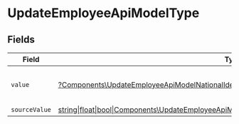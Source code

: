 # UpdateEmployeeApiModelType


## Fields

| Field                                                                                                                                                                                  | Type                                                                                                                                                                                   | Required                                                                                                                                                                               | Description                                                                                                                                                                            | Example                                                                                                                                                                                |
| -------------------------------------------------------------------------------------------------------------------------------------------------------------------------------------- | -------------------------------------------------------------------------------------------------------------------------------------------------------------------------------------- | -------------------------------------------------------------------------------------------------------------------------------------------------------------------------------------- | -------------------------------------------------------------------------------------------------------------------------------------------------------------------------------------- | -------------------------------------------------------------------------------------------------------------------------------------------------------------------------------------- |
| `value`                                                                                                                                                                                | [?Components\UpdateEmployeeApiModelNationalIdentityNumberValue](../../Models/Components/UpdateEmployeeApiModelNationalIdentityNumberValue.md)                                          | :heavy_minus_sign:                                                                                                                                                                     | The type of the national identity number                                                                                                                                               | ssn                                                                                                                                                                                    |
| `sourceValue`                                                                                                                                                                          | [string\|float\|bool\|Components\UpdateEmployeeApiModelSourceValueNationalIdentityNumber4\|array\|null](../../Models/Components/UpdateEmployeeApiModelNationalIdentityNumberSourceValue.md) | :heavy_minus_sign:                                                                                                                                                                     | N/A                                                                                                                                                                                    |                                                                                                                                                                                        |